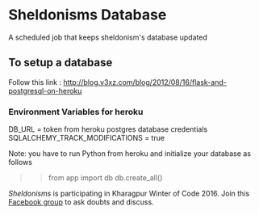 # Sheldonisms Database

A scheduled job that keeps sheldonism's database updated

## To setup a database

Follow this link : http://blog.y3xz.com/blog/2012/08/16/flask-and-postgresql-on-heroku

### Environment Variables for heroku

DB_URL = token from heroku postgres database credentials <br>
SQLALCHEMY_TRACK_MODIFICATIONS = true <br>


Note: you have to run Python from heroku and initialize your database as follows
>>from app import db
>>db.create_all()

*Sheldonisms* is participating in Kharagpur Winter of Code 2016. Join this [Facebook group](https://www.facebook.com/groups/1125067874207040/?fref=nf) to ask doubts and discuss. 
